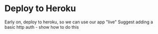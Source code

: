 # Deploy to Heroku

Early on, deploy to heroku, so we can use our app "live"
Suggest adding a basic http auth - show how to do this

